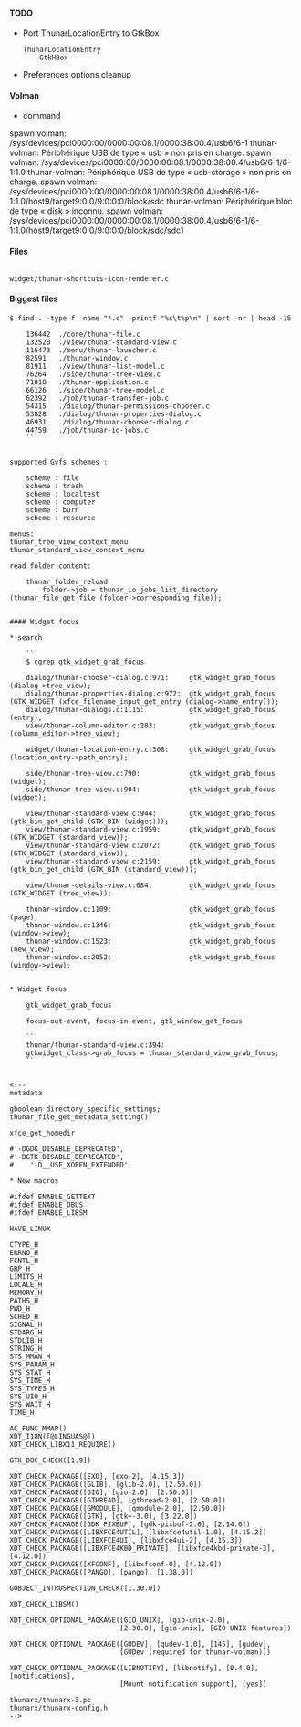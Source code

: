#### TODO

* Port ThunarLocationEntry to GtkBox
    
    ```
    ThunarLocationEntry
        GtkHBox
    ```

* Preferences options cleanup

<property name="last-details-view-column-widths" type="string"
value="50,123,50,50,347,50,50,73,50,91"/>

#### Volman

* command
    
spawn volman: 
/sys/devices/pci0000:00/0000:00:08.1/0000:38:00.4/usb6/6-1
thunar-volman: Périphérique USB de type « usb » non pris en charge.
spawn volman: 
/sys/devices/pci0000:00/0000:00:08.1/0000:38:00.4/usb6/6-1/6-1:1.0
thunar-volman: Périphérique USB de type « usb-storage » non pris en charge.
spawn volman: 
/sys/devices/pci0000:00/0000:00:08.1/0000:38:00.4/usb6/6-1/6-1:1.0/host9/target9:0:0/9:0:0:0/block/sdc
thunar-volman: Périphérique bloc de type « disk » inconnu.
spawn volman: 
/sys/devices/pci0000:00/0000:00:08.1/0000:38:00.4/usb6/6-1/6-1:1.0/host9/target9:0:0/9:0:0:0/block/sdc/sdc1

#### Files

```

widget/thunar-shortcuts-icon-renderer.c

```



#### Biggest files

```
$ find . -type f -name "*.c" -printf "%s\t%p\n" | sort -nr | head -15

    136442	./core/thunar-file.c
    132520	./view/thunar-standard-view.c
    116473	./menu/thunar-launcher.c
    82591	./thunar-window.c
    81911	./view/thunar-list-model.c
    76264	./side/thunar-tree-view.c
    71018	./thunar-application.c
    66126	./side/thunar-tree-model.c
    62392	./job/thunar-transfer-job.c
    54315	./dialog/thunar-permissions-chooser.c
    53828	./dialog/thunar-properties-dialog.c
    46931	./dialog/thunar-chooser-dialog.c
    44759	./job/thunar-io-jobs.c
    ```


supported Gvfs schemes :

    scheme : file
    scheme : trash
    scheme : localtest
    scheme : computer
    scheme : burn
    scheme : resource

menus:
thunar_tree_view_context_menu
thunar_standard_view_context_menu

read folder content:

    thunar_folder_reload
        folder->job = thunar_io_jobs_list_directory (thunar_file_get_file (folder->corresponding_file));
        

#### Widget focus

* search
    
    ```
    $ cgrep gtk_widget_grab_focus
    
    dialog/thunar-chooser-dialog.c:971:     gtk_widget_grab_focus (dialog->tree_view);
    dialog/thunar-properties-dialog.c:972:  gtk_widget_grab_focus (GTK_WIDGET (xfce_filename_input_get_entry (dialog->name_entry)));
    dialog/thunar-dialogs.c:1115:           gtk_widget_grab_focus (entry);
    view/thunar-column-editor.c:283:        gtk_widget_grab_focus (column_editor->tree_view);
    
    widget/thunar-location-entry.c:308:     gtk_widget_grab_focus (location_entry->path_entry);
    
    side/thunar-tree-view.c:790:            gtk_widget_grab_focus (widget);
    side/thunar-tree-view.c:904:            gtk_widget_grab_focus (widget);
    
    view/thunar-standard-view.c:944:        gtk_widget_grab_focus (gtk_bin_get_child (GTK_BIN (widget)));
    view/thunar-standard-view.c:1959:       gtk_widget_grab_focus (GTK_WIDGET (standard_view));
    view/thunar-standard-view.c:2072:       gtk_widget_grab_focus (GTK_WIDGET (standard_view));
    view/thunar-standard-view.c:2159:       gtk_widget_grab_focus (gtk_bin_get_child (GTK_BIN (standard_view)));
    
    view/thunar-details-view.c:684:         gtk_widget_grab_focus (GTK_WIDGET (tree_view));
    
    thunar-window.c:1109:                   gtk_widget_grab_focus (page);
    thunar-window.c:1346:                   gtk_widget_grab_focus (window->view);
    thunar-window.c:1523:                   gtk_widget_grab_focus (new_view);
    thunar-window.c:2052:                   gtk_widget_grab_focus (window->view);
    ```

* Widget focus
    
    gtk_widget_grab_focus
    
    focus-out-event, focus-in-event, gtk_window_get_focus
    
    ```
    thunar/thunar-standard-view.c:394:
    gtkwidget_class->grab_focus = thunar_standard_view_grab_focus;
    ```
    

<!--
metadata

gboolean directory_specific_settings;
thunar_file_get_metadata_setting()

xfce_get_homedir

#'-DGDK_DISABLE_DEPRECATED',
#'-DGTK_DISABLE_DEPRECATED',
#    '-D__USE_XOPEN_EXTENDED',

* New macros
    
#ifdef ENABLE_GETTEXT
#ifdef ENABLE_DBUS
#ifdef ENABLE_LIBSM

HAVE_LINUX

CTYPE_H
ERRNO_H
FCNTL_H
GRP_H
LIMITS_H
LOCALE_H
MEMORY_H
PATHS_H
PWD_H
SCHED_H
SIGNAL_H
STDARG_H
STDLIB_H
STRING_H
SYS_MMAN_H
SYS_PARAM_H
SYS_STAT_H
SYS_TIME_H
SYS_TYPES_H
SYS_UIO_H
SYS_WAIT_H
TIME_H

AC_FUNC_MMAP()
XDT_I18N([@LINGUAS@])
XDT_CHECK_LIBX11_REQUIRE()

GTK_DOC_CHECK([1.9])

XDT_CHECK_PACKAGE([EXO], [exo-2], [4.15.3])
XDT_CHECK_PACKAGE([GLIB], [glib-2.0], [2.50.0])
XDT_CHECK_PACKAGE([GIO], [gio-2.0], [2.50.0])
XDT_CHECK_PACKAGE([GTHREAD], [gthread-2.0], [2.50.0])
XDT_CHECK_PACKAGE([GMODULE], [gmodule-2.0], [2.50.0])
XDT_CHECK_PACKAGE([GTK], [gtk+-3.0], [3.22.0])
XDT_CHECK_PACKAGE([GDK_PIXBUF], [gdk-pixbuf-2.0], [2.14.0])
XDT_CHECK_PACKAGE([LIBXFCE4UTIL], [libxfce4util-1.0], [4.15.2])
XDT_CHECK_PACKAGE([LIBXFCE4UI], [libxfce4ui-2], [4.15.3])
XDT_CHECK_PACKAGE([LIBXFCE4KBD_PRIVATE], [libxfce4kbd-private-3], [4.12.0])
XDT_CHECK_PACKAGE([XFCONF], [libxfconf-0], [4.12.0])
XDT_CHECK_PACKAGE([PANGO], [pango], [1.38.0])

GOBJECT_INTROSPECTION_CHECK([1.30.0])

XDT_CHECK_LIBSM()

XDT_CHECK_OPTIONAL_PACKAGE([GIO_UNIX], [gio-unix-2.0],
                           [2.30.0], [gio-unix], [GIO UNIX features])

XDT_CHECK_OPTIONAL_PACKAGE([GUDEV], [gudev-1.0], [145], [gudev],
                           [GUDev (required for thunar-volman)])

XDT_CHECK_OPTIONAL_PACKAGE([LIBNOTIFY], [libnotify], [0.4.0], [notifications],
                           [Mount notification support], [yes])

thunarx/thunarx-3.pc
thunarx/thunarx-config.h
-->



